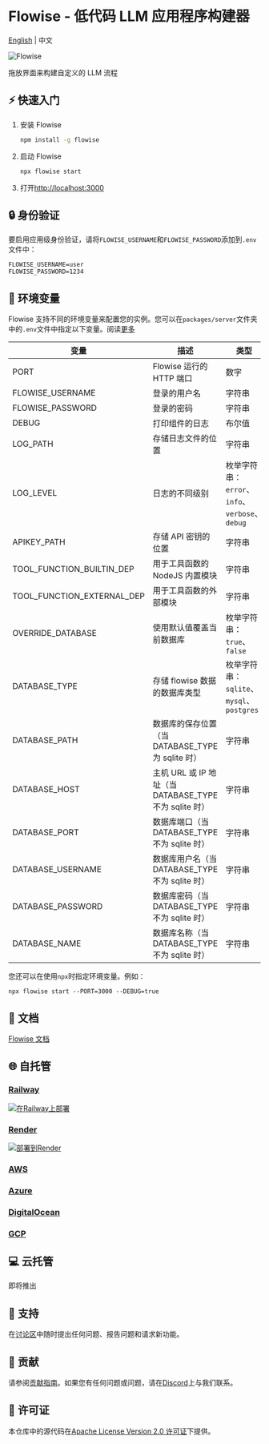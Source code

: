 <!-- markdownlint-disable MD030 -->

# Flowise - 低代码 LLM 应用程序构建器

[English](./README.md) | 中文

![Flowise](https://github.com/FlowiseAI/Flowise/blob/main/images/flowise.gif?raw=true)

拖放界面来构建自定义的 LLM 流程

## ⚡ 快速入门

1. 安装 Flowise
    ```bash
    npm install -g flowise
    ```
2. 启动 Flowise

    ```bash
    npx flowise start
    ```

3. 打开[http://localhost:3000](http://localhost:3000)

## 🔒 身份验证

要启用应用级身份验证，请将`FLOWISE_USERNAME`和`FLOWISE_PASSWORD`添加到`.env`文件中：

```
FLOWISE_USERNAME=user
FLOWISE_PASSWORD=1234
```

## 🌱 环境变量

Flowise 支持不同的环境变量来配置您的实例。您可以在`packages/server`文件夹中的`.env`文件中指定以下变量。阅读[更多](https://docs.flowiseai.com/environment-variables)

| 变量                       | 描述                                                   | 类型                                            | 默认值                              |
| -------------------------- | ------------------------------------------------------ | ----------------------------------------------- | ----------------------------------- |
| PORT                       | Flowise 运行的 HTTP 端口                               | 数字                                            | 3000                                |
| FLOWISE_USERNAME           | 登录的用户名                                           | 字符串                                          |                                     |
| FLOWISE_PASSWORD           | 登录的密码                                             | 字符串                                          |                                     |
| DEBUG                      | 打印组件的日志                                         | 布尔值                                          |                                     |
| LOG_PATH                   | 存储日志文件的位置                                     | 字符串                                          | `your-path/Flowise/logs`            |
| LOG_LEVEL                  | 日志的不同级别                                         | 枚举字符串：`error`、`info`、`verbose`、`debug` | `info`                              |
| APIKEY_PATH                | 存储 API 密钥的位置                                    | 字符串                                          | `your-path/Flowise/packages/server` |
| TOOL_FUNCTION_BUILTIN_DEP  | 用于工具函数的 NodeJS 内置模块                         | 字符串                                          |                                     |
| TOOL_FUNCTION_EXTERNAL_DEP | 用于工具函数的外部模块                                 | 字符串                                          |                                     |
| OVERRIDE_DATABASE          | 使用默认值覆盖当前数据库                               | 枚举字符串：`true`、`false`                     | `true`                              |
| DATABASE_TYPE              | 存储 flowise 数据的数据库类型                          | 枚举字符串：`sqlite`、`mysql`、`postgres`       | `sqlite`                            |
| DATABASE_PATH              | 数据库的保存位置（当 DATABASE_TYPE 为 sqlite 时）      | 字符串                                          | `your-home-dir/.flowise`            |
| DATABASE_HOST              | 主机 URL 或 IP 地址（当 DATABASE_TYPE 不为 sqlite 时） | 字符串                                          |                                     |
| DATABASE_PORT              | 数据库端口（当 DATABASE_TYPE 不为 sqlite 时）          | 字符串                                          |                                     |
| DATABASE_USERNAME          | 数据库用户名（当 DATABASE_TYPE 不为 sqlite 时）        | 字符串                                          |                                     |
| DATABASE_PASSWORD          | 数据库密码（当 DATABASE_TYPE 不为 sqlite 时）          | 字符串                                          |                                     |
| DATABASE_NAME              | 数据库名称（当 DATABASE_TYPE 不为 sqlite 时）          | 字符串                                          |                                     |

您还可以在使用`npx`时指定环境变量。例如：

```
npx flowise start --PORT=3000 --DEBUG=true
```

## 📖 文档

[Flowise 文档](https://docs.flowiseai.com/)

## 🌐 自托管

### [Railway](https://docs.flowiseai.com/deployment/railway)

[![在Railway上部署](https://railway.app/button.svg)](https://railway.app/template/YK7J0v)

### [Render](https://docs.flowiseai.com/deployment/render)

[![部署到Render](https://render.com/images/deploy-to-render-button.svg)](https://docs.flowiseai.com/deployment/render)

### [AWS](https://docs.flowiseai.com/deployment/aws)

### [Azure](https://docs.flowiseai.com/deployment/azure)

### [DigitalOcean](https://docs.flowiseai.com/deployment/digital-ocean)

### [GCP](https://docs.flowiseai.com/deployment/gcp)

## 💻 云托管

即将推出

## 🙋 支持

在[讨论区](https://github.com/FlowiseAI/Flowise/discussions)中随时提出任何问题、报告问题和请求新功能。

## 🙌 贡献

请参阅[贡献指南](https://github.com/FlowiseAI/Flowise/blob/master/CONTRIBUTING.md)。如果您有任何问题或问题，请在[Discord](https://discord.gg/jbaHfsRVBW)上与我们联系。

## 📄 许可证

本仓库中的源代码在[Apache License Version 2.0 许可证](https://github.com/FlowiseAI/Flowise/blob/master/LICENSE.md)下提供。
